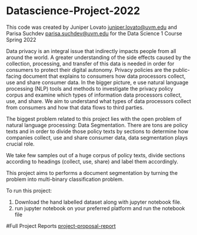 # Datascience-Project-2022
This code was created by Juniper Lovato juniper.lovato@uvm.edu and Parisa Suchdev parisa.suchdev@uvm.edu for the Data Science 1 Course Spring 2022

Data privacy is an integral issue that indirectly impacts people from all around the world. A greater understanding of the side effects
caused by the collection, processing, and transfer of this data is needed in order for consumers to protect their digital autonomy.
Privacy policies are the public-facing document that explains to consumers how data processors collect, use and share consumer data.
In the bigger picture, e use natural language processing (NLP) tools and methods to investigate the privacy policy corpus and examine
which types of information data processors collect, use, and share. We aim to understand what types of data processors collect from
consumers and how that data flows to third parties. 

The biggest problem related to this project lies with the open problem of natural language processing: Data Segmentation. There are tons are policy texts and in order to divide those policy texts by sections to determine how companies collect, use and share consumer data, data segmentation plays crucial role.

We take few samples out of a huge corpus of policy texts, divide sections according to headings (collect, use, share) and label them accordingly.

This project aims to performs a document segmentation by turning the problem into multi-binary classification problem.

To run this project:
1. Download the hand labelled dataset along with jupyter notebook file.
2. run jupyter notebook on your preferred platform and run the notebook file

#Full Project Reports
[project-proposal-report](https://drive.google.com/drive/folders/1XHUVfsvXF1vBLYXoQZOXy4dM-zpZiFKR)

